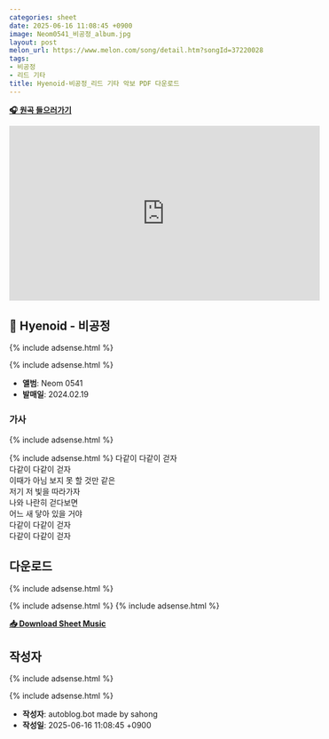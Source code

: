 ```yaml
---
categories: sheet
date: 2025-06-16 11:08:45 +0900
image: Neom0541_비공정_album.jpg
layout: post
melon_url: https://www.melon.com/song/detail.htm?songId=37220028
tags:
- 비공정
- 리드 기타
title: Hyenoid-비공정_리드 기타 악보 PDF 다운로드
---
```


<p><a href="https://www.melon.com/song/detail.htm?songId=37220028" target="_blank"><strong>🎧 원곡 들으러가기</strong></a></p>
<iframe width="560" height="315" src="https://www.youtube.com/embed/SaSYTKDUwcc" frameborder="0" allowfullscreen></iframe>

## 🎵 Hyenoid - 비공정

{% include adsense.html %}

{% include adsense.html %}

- **앨범**: Neom 0541  
- **발매일**: 2024.02.19  

### 가사

{% include adsense.html %}

{% include adsense.html %}
다같이 다같이 걷자  
다같이 다같이 걷자  
이때가 아님 보지 못 할 것만 같은  
저기 저 빛을 따라가자  
나와 나란히 걷다보면  
어느 새 닿아 있을 거야  
다같이 다같이 걷자  
다같이 다같이 걷자  



## 다운로드
{% include adsense.html %}

{% include adsense.html %}
{% include adsense.html %}

<p><a href="https://drive.google.com/file/d/1mBk7Gma8f_UUsCINPjqWt6g8OAnp99rP/view?usp=drive_link" download><strong>📥 Download Sheet Music</strong></a></p>

## 작성자 

{% include adsense.html %}

{% include adsense.html %}
- **작성자**: autoblog.bot made by sahong
- **작성일**: 2025-06-16 11:08:45 +0900